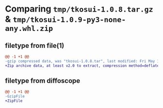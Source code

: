 # Comparing `tmp/tkosui-1.0.8.tar.gz` & `tmp/tkosui-1.0.9-py3-none-any.whl.zip`

## filetype from file(1)

```diff
@@ -1 +1 @@
-gzip compressed data, was "tkosui-1.0.8.tar", last modified: Fri May 10 12:26:17 2024, max compression
+Zip archive data, at least v2.0 to extract, compression method=deflate
```

## filetype from diffoscope

```diff
@@ -1 +1 @@
-GzipFile
+ZipFile
```

